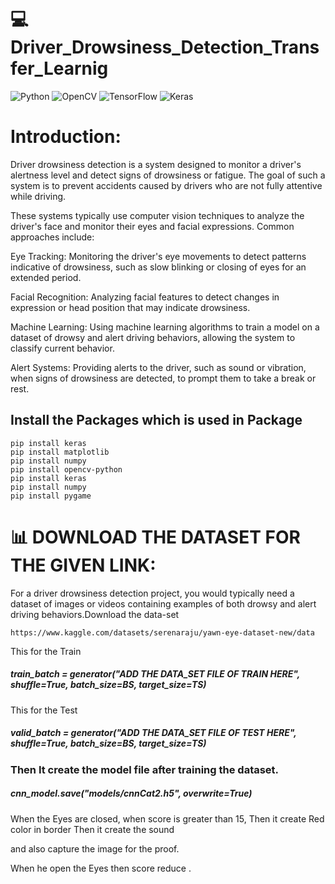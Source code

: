 # 💻  Driver_Drowsiness_Detection_Transfer_Learnig
![Python](https://img.shields.io/badge/python-3670A0?style=for-the-badge&logo=python&logoColor=ffdd54) ![OpenCV](https://img.shields.io/badge/opencv-%23white.svg?style=for-the-badge&logo=opencv&logoColor=white) ![TensorFlow](https://img.shields.io/badge/TensorFlow-%23FF6F00.svg?style=for-the-badge&logo=TensorFlow&logoColor=white) ![Keras](https://img.shields.io/badge/Keras-%23D00000.svg?style=for-the-badge&logo=Keras&logoColor=white)

# Introduction:

Driver drowsiness detection is a system designed to monitor a driver's alertness level and detect signs of drowsiness or fatigue. The goal of such a system is to prevent accidents caused by drivers who are not fully attentive while driving.

These systems typically use computer vision techniques to analyze the driver's face and monitor their eyes and facial expressions. Common approaches include:

Eye Tracking: Monitoring the driver's eye movements to detect patterns indicative of drowsiness, such as slow blinking or closing of eyes for an extended period.

Facial Recognition: Analyzing facial features to detect changes in expression or head position that may indicate drowsiness.

Machine Learning: Using machine learning algorithms to train a model on a dataset of drowsy and alert driving behaviors, allowing the system to classify current behavior.

Alert Systems: Providing alerts to the driver, such as sound or vibration, when signs of drowsiness are detected, to prompt them to take a break or rest.



## Install the Packages which is used in Package
    pip install keras
    pip install matplotlib
    pip install numpy
    pip install opencv-python
    pip install keras
    pip install numpy
    pip install pygame


# 📊 DOWNLOAD THE DATASET FOR THE GIVEN LINK:

For a driver drowsiness detection project, you would typically need a dataset of images or videos containing examples of both drowsy and alert driving behaviors.Download the data-set

    https://www.kaggle.com/datasets/serenaraju/yawn-eye-dataset-new/data 

This for the Train

##### <i>train_batch = generator("ADD THE DATA_SET FILE OF TRAIN HERE", shuffle=True, batch_size=BS, target_size=TS)</i>

This for the Test

##### <i>valid_batch = generator("ADD THE DATA_SET FILE OF TEST HERE", shuffle=True, batch_size=BS, target_size=TS)</i>

### Then It create the model file after training the dataset.

##### <i>cnn_model.save("models/cnnCat2.h5", overwrite=True)</i>

When the Eyes are closed, when score is greater than 15, Then it create Red color in border Then it create the sound 

  and also capture the image for the proof.

When he open the Eyes then score reduce .

